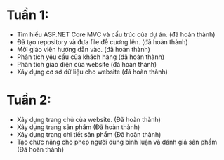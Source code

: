 # Tuần 1:
+ Tìm hiểu ASP.NET Core MVC và cấu trúc của dự án. (đã hoàn thành)
+ Đã tạo repository và đưa file đề cương lên. (đã hoàn thành)
+ Mời giáo viên hướng dẫn vào. (đã hoàn thành)
+ Phân tích yêu cầu của khách hàng (đã hoàn thành)
+ Phân tích giao diện của website (đã hoàn thành)
+ Xây dựng cơ sở dữ liệu cho website (đã hoàn thành)
# Tuần 2:
+ Xây dựng trang chủ của website. (Đã hoàn thành)
+ Xây dựng trang sản phẩm (Đã hoàn thành)
+ Xây dựng trang chi tiết sản phẩm (Đã hoàn thành)
+ Tạo chức năng cho phép người dùng bình luận và đánh giá sản phẩm (Đã hoàn thành)
